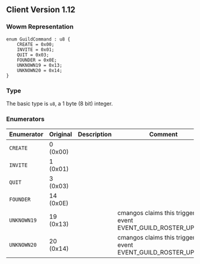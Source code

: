 ## Client Version 1.12

### Wowm Representation
```rust,ignore
enum GuildCommand : u8 {
    CREATE = 0x00;    
    INVITE = 0x01;    
    QUIT = 0x03;    
    FOUNDER = 0x0E;    
    UNKNOWN19 = 0x13;    
    UNKNOWN20 = 0x14;    
}
```
### Type
The basic type is `u8`, a 1 byte (8 bit) integer.
### Enumerators
| Enumerator | Original  | Description | Comment |
| --------- | -------- | ----------- | ------- |
| `CREATE` | 0 (0x00) |  |  |
| `INVITE` | 1 (0x01) |  |  |
| `QUIT` | 3 (0x03) |  |  |
| `FOUNDER` | 14 (0x0E) |  |  |
| `UNKNOWN19` | 19 (0x13) |  | cmangos claims this triggers UI event EVENT_GUILD_ROSTER_UPDATE |
| `UNKNOWN20` | 20 (0x14) |  | cmangos claims this triggers UI event EVENT_GUILD_ROSTER_UPDATE |
